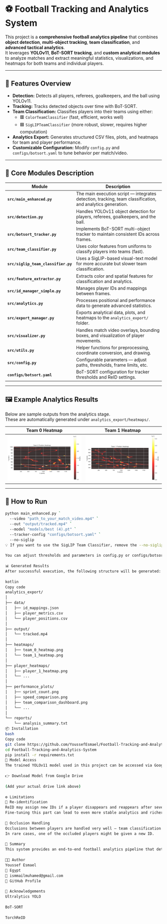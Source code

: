 # ⚽ Football Tracking and Analytics System

This project is a **comprehensive football analytics pipeline** that combines **object detection**, **multi-object tracking**, **team classification**, and **advanced tactical analytics**.  
It leverages **YOLOv11**, **BoT-SORT tracking**, and **custom analytical modules** to analyze matches and extract meaningful statistics, visualizations, and heatmaps for both teams and individual players.

---

## 🚀 Features Overview

- **Detection:** Detects all players, referees, goalkeepers, and the ball using YOLOv11.  
- **Tracking:** Tracks detected objects over time with BoT-SORT.  
- **Team Classification:** Classifies players into their teams using either:
  - 🟥 `ColorTeamClassifier` (fast, efficient, works well)
  - 🟦 `SigLIPTeamClassifier` (more robust, slower, requires higher computation)
- **Analytics Export:** Generates structured CSV files, plots, and heatmaps for team and player performance.
- **Customizable Configuration:** Modify `config.py` and `configs/botsort.yaml` to tune behavior per match/video.

---

## 🧩 Core Modules Description

| Module | Description |
|--------|--------------|
| **`src/main_enhanced.py`** | The main execution script — integrates detection, tracking, team classification, and analytics generation. |
| **`src/detection.py`** | Handles YOLOv11 object detection for players, referees, goalkeepers, and the ball. |
| **`src/botsort_tracker.py`** | Implements BoT-SORT multi-object tracker to maintain consistent IDs across frames. |
| **`src/team_classifier.py`** | Uses color features from uniforms to classify players into teams (fast). |
| **`src/siglip_team_classifier.py`** | Uses a SigLIP-based visual-text model for more accurate but slower team classification. |
| **`src/feature_extractor.py`** | Extracts color and spatial features for classification and analytics. |
| **`src/id_manager_simple.py`** | Manages player IDs and mappings between frames. |
| **`src/analytics.py`** | Processes positional and performance data to generate advanced statistics. |
| **`src/export_manager.py`** | Exports analytical data, plots, and heatmaps to the `analytics_export/` folder. |
| **`src/visualizer.py`** | Handles match video overlays, bounding boxes, and visualization of player movements. |
| **`src/utils.py`** | Helper functions for preprocessing, coordinate conversion, and drawing. |
| **`src/config.py`** | Configurable parameters — adjust paths, thresholds, frame limits, etc. |
| **`configs/botsort.yaml`** | BoT-SORT configuration for tracker thresholds and ReID settings. |

---

## 🖼️ Example Analytics Results

Below are sample outputs from the analytics stage.  
These are automatically generated under `analytics_export/heatmaps/`.

| Team 0 Heatmap | Team 1 Heatmap |
|----------------|----------------|
| ![Team 0 Heatmap](analytics_export/heatmaps/team_0_heatmap.png) | ![Team 1 Heatmap](analytics_export/heatmaps/team_1_heatmap.png) |

---

## 🧠 How to Run

```bash
python main_enhanced.py `
  --video "path_to_your_match_video.mp4" `
  --out "output/tracked.mp4" `
  --model "models/best (4).pt" `
  --tracker-config "configs/botsort.yaml" `
  --no-siglip
💡 If you want to use the SigLIP Team Classifier, remove the --no-siglip flag.

You can adjust thresholds and parameters in config.py or configs/botsort.yaml depending on your video or environment.

📊 Generated Results
After successful execution, the following structure will be generated:

kotlin
Copy code
analytics_export/
│
├── data/
│   ├── id_mappings.json
│   ├── player_metrics.csv
│   └── player_positions.csv
│
├── output/
│   └── tracked.mp4
│
├── heatmaps/
│   ├── team_0_heatmap.png
│   └── team_1_heatmap.png
│
├── player_heatmaps/
│   ├── player_1_heatmap.png
│   └── ...
│
├── performance_plots/
│   ├── sprint_count.png
│   ├── speed_comparison.png
│   ├── team_comparison_dashboard.png
│   └── ...
│
└── reports/
    └── analysis_summary.txt
📦 Installation
bash
Copy code
git clone https://github.com/YoussefEsmael/Football-Tracking-and-Analytics-System.git
cd Football-Tracking-and-Analytics-System
pip install -r requirements.txt
🔗 Model Access
The trained YOLOv11 model used in this project can be accessed via Google Drive:

👉 Download Model from Google Drive

(Add your actual drive link above)

⚙️ Limitations
🔁 Re-identification
ReID may assign new IDs if a player disappears and reappears after several frames.
Fine-tuning this part can lead to even more stable analytics and richer statistics.

👥 Occlusion Handling
Occlusions between players are handled very well — team classification remains accurate.
In rare cases, one of the occluded players might be given a new ID.

🏁 Summary
This system provides an end-to-end football analytics pipeline that detects, tracks, classifies, and analyzes football match footage — generating insightful visual and numerical outputs that can assist analysts, coaches, and AI researchers in sports analytics.

👨‍💻 Author
Youssef Esmael
📍 Egypt
📧 ismmailmuhamed@gmail.com
🔗 GitHub Profile

🏅 Acknowledgements
Ultralytics YOLO

BoT-SORT

TorchReID
